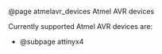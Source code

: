 
@page atmelavr_devices Atmel AVR devices

Currently supported Atmel AVR devices are:

* @subpage attinyx4

